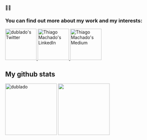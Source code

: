 🤙🏾

### You can find out more about my work and my interests:

<a href="https://twitter.com/dublado">
 <img alt="dublado's Twitter" | Twitter" width="100em" src="https://img.shields.io/badge/Twitter-1DA1F2?style=for-the-badge&logo=twitter&logoColor=black" />
</a>
<a href="https://www.linkedin.com/in/thiagomachado/">
  <img alt="Thiago Machado's LinkedIn" width="100em" src="https://img.shields.io/badge/LinkedIn-0077B5?style=for-the-badge&logo=linkedin&logoColor=black" />
</a>
<a href="https://medium.com/@dublado">
 <img alt="Thiago Machado's Medium" width="100em" src="https://img.shields.io/badge/Medium-12100E?style=for-the-badge&logo=medium&logoColor=white" />
</a>


## My github stats
<div>
<img  height="165em" width: "100em" src="https://github-readme-stats.vercel.app/api?username=dublado&show_icons=true&theme=tokyonight&count_private=true" alt="dublado" />
<img height="165em" width: "100em" src="https://github-readme-stats.vercel.app/api/top-langs/?username=dublado&layout=compact&langs_count=5&theme=tokyonight&count_private=true&hide=php,html"/>
<div/>

